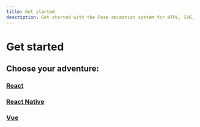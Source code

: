 ```yaml
---
title: Get started
description: Get started with the Pose animation system for HTML, SVG, React and React Native
---
```


# Get started

## Choose your adventure:

### [React](/pose/learn/popmotion-get-started)
### [React Native](/pose/learn/native-get-started)
### [Vue](/pose/learn/vue-get-started)
